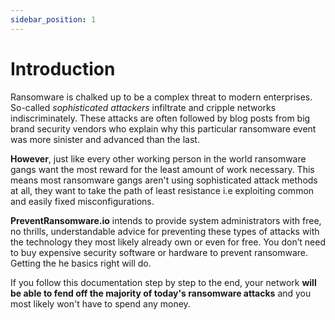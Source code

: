 ```yaml
---
sidebar_position: 1
---
```


# Introduction
Ransomware is chalked up to be a complex threat to modern enterprises. So-called _sophisticated attackers_ infiltrate and cripple networks indiscriminately. These attacks are often followed by blog posts from big brand security vendors who explain why this particular ransomware event was more sinister and advanced than the last.

**However**, just like every other working person in the world ransomware gangs want the most reward for the least amount of work necessary. 
This means most ransomware gangs aren't using sophisticated attack methods at all, they want to take the path of least resistance i.e exploiting common and easily fixed misconfigurations.

**PreventRansomware.io** intends to provide system administrators with free, no thrills, understandable advice for preventing these types of attacks with the technology they most likely already own or even for free. You don’t need to buy expensive security software or hardware to prevent ransomware. Getting the he basics right will do.  

If you follow this documentation step by step to the end, your network **will be able to fend off the majority of today's ransomware attacks** and you most likely won't have to spend any money.
